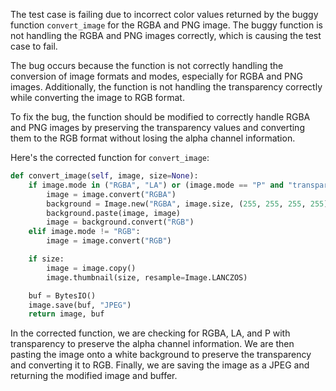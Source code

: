 The test case is failing due to incorrect color values returned by the buggy function `convert_image` for the RGBA and PNG image. The buggy function is not handling the RGBA and PNG images correctly, which is causing the test case to fail.

The bug occurs because the function is not correctly handling the conversion of image formats and modes, especially for RGBA and PNG images. Additionally, the function is not handling the transparency correctly while converting the image to RGB format.

To fix the bug, the function should be modified to correctly handle RGBA and PNG images by preserving the transparency values and converting them to the RGB format without losing the alpha channel information.

Here's the corrected function for `convert_image`:

```python
def convert_image(self, image, size=None):
    if image.mode in ("RGBA", "LA") or (image.mode == "P" and "transparency" in image.info):
        image = image.convert("RGBA")
        background = Image.new("RGBA", image.size, (255, 255, 255, 255))
        background.paste(image, image)
        image = background.convert("RGB")
    elif image.mode != "RGB":
        image = image.convert("RGB")

    if size:
        image = image.copy()
        image.thumbnail(size, resample=Image.LANCZOS)

    buf = BytesIO()
    image.save(buf, "JPEG")
    return image, buf
```

In the corrected function, we are checking for RGBA, LA, and P with transparency to preserve the alpha channel information. We are then pasting the image onto a white background to preserve the transparency and converting it to RGB. Finally, we are saving the image as a JPEG and returning the modified image and buffer.